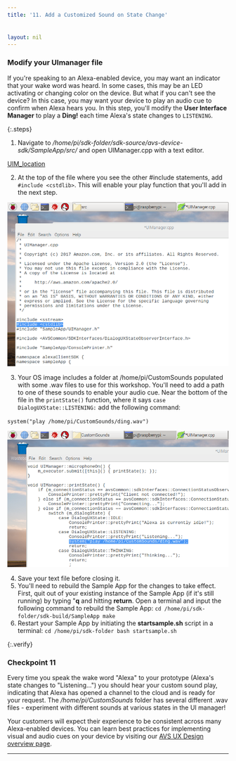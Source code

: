 ```yaml
---
title: '11. Add a Customized Sound on State Change'


layout: nil
---
```


### Modify your UImanager file

If you're speaking to an Alexa-enabled device, you may want an indicator that your wake word was heard.  In some cases, this may be an LED activating or changing color on the device.  But what if you can't see the device?  In this case, you may want your device to play an audio cue to confirm when Alexa hears you.  In this step, you'll modify the **User Interface Manager** to play a **Ding!** each time Alexa's state changes to `LISTENING`.

{:.steps}

1. Navigate to */home/pi/sdk-folder/sdk-source/avs-device-sdk/SampleApp/src/* and open UIManager.cpp with a text editor.


[UIM_location](../assets/intelUImanagerLocation.png)

2. At the top of the file where you see the other #include statements, add `#include <cstdlib>`.  This will enable your play function that you'll add in the next step.

![Add_include](../assets/Play_Ding_1.png)

3. Your OS image includes a folder at /home/pi/CustomSounds populated with some .wav files to use for this workshop.  You'll need to add a path to one of these sounds to enable your audio cue.  Near the bottom of the file in the `printState()` function, where it says `case DialogUXState::LISTENING:` add the following command:

`system("play /home/pi/CustomSounds/ding.wav")`

![Add_sound](../assets/Play_Ding_2.png)

4. Save your text file before closing it.
5. You'll need to rebuild the Sample App for the changes to take effect.  First, quit out of your existing instance of the Sample App (if it's still running) by typing "**q** and hitting **return**.  Open a terminal and input the following command to rebuild the Sample App:
`cd /home/pi/sdk-folder/sdk-build/SampleApp
make
`
6. Restart your Sample App by initiating the **startsample.sh** script in a terminal:
`cd /home/pi/sdk-folder
bash startsample.sh
`

{:.verify}
### Checkpoint 11

Every time you speak the wake word "Alexa" to your prototype (Alexa's state changes to "Listening...") you should hear your custom sound play, indicating that Alexa has opened a channel to the cloud and is ready for your request.  The */home/pi/CustomSounds* folder has several different .wav files - experiment with different sounds at various states in the UI manager!

Your customers will expect their experience to be consistent across many Alexa-enabled devices.  You can learn best practices for implementing visual and audio cues on your device by visiting our [AVS UX Design overview page](https://developer.amazon.com/docs/alexa-voice-service/ux-design-overview.html).

---
